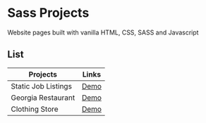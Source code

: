 # Sass Projects

Website pages built with vanilla HTML, CSS, SASS and Javascript

## List

| Projects                                    | Links                                                                                                                         |
| -----------------------------------         | ----------------------------------------------------------------------------------------------------------------              |
| Static Job Listings                         | [Demo](https://sass-projects-git-master.mahesh-yadav.vercel.app/static-job-listings/index.html)                               |
| Georgia Restaurant                          | [Demo](https://sass-projects-git-master.mahesh-yadav.vercel.app/georgia-restaurant/index.html)                                |
| Clothing Store                              | [Demo](https://sass-projects-git-master.mahesh-yadav.vercel.app/clothing-store/index.html)                                    |
